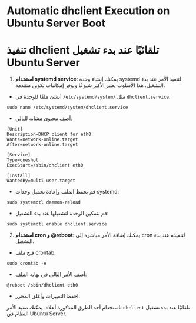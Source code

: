 # Automatic dhclient Execution on Ubuntu Server Boot
# تنفيذ dhclient تلقائيًا عند بدء تشغيل Ubuntu Server

1. **استخدام systemd service**:
يمكنك إنشاء وحدة systemd لتنفيذ الأمر عند بدء التشغيل. هذا الأسلوب يعتبر الأكثر شيوعًا ويوفر إمكانيات تكوين متقدمة.
- أنشئ ملفًا للوحدة في `/etc/systemd/system/` مثل `dhclient.service`:
```
sudo nano /etc/systemd/system/dhclient.service
```
- أضف محتوى مشابه للتالي:
```
[Unit]
Description=DHCP client for eth0
Wants=network-online.target
After=network-online.target

[Service]
Type=oneshot
ExecStart=/sbin/dhclient eth0

[Install]
WantedBy=multi-user.target
```
- قم بحفظ الملف وإعادة تحميل وحدات systemd:
```
sudo systemctl daemon-reload
```
- قم بتمكين الوحدة لتشغيلها عند بدء التشغيل:
```
sudo systemctl enable dhclient.service
```

2. **استخدام cron و @reboot**:
يمكنك إضافة الأمر مباشرة إلى cron لتنفيذه عند بدء التشغيل.
- فتح ملف crontab:
```
sudo crontab -e
```
- أضف الأمر التالي في نهاية الملف:
```
@reboot /sbin/dhclient eth0
```
- احفظ التغييرات وأغلق المحرر.

باستخدام أحد الطرق المذكورة أعلاه، يمكنك تنفيذ الأمر `dhclient` تلقائيًا عند بدء تشغيل النظام في Ubuntu Server.
